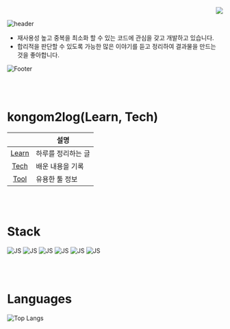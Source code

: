 <div align=end>
<a href="https://hits.seeyoufarm.com"><img src="https://hits.seeyoufarm.com/api/count/incr/badge.svg?url=https%3A%2F%2Fgithub.com%2Fkongom2&count_bg=%23333333&title_bg=%23000000&icon=&icon_color=%23E7E7E7&title=hits&edge_flat=false"/></a>
</div>

![header](https://capsule-render.vercel.app/api?type=waving&color=gradient&height=100&section=header&text=kongom2&fontSize=30&fontAlign=15&fontAlignY=25&fontColor=fff)

- 재사용성 높고 중복을 최소화 할 수 있는 코드에 관심을 갖고 개발하고 있습니다.
- 합리적을 판단할 수 있도록 가능한 많은 이야기를 듣고 정리하여 결과물을 만드는 것을 좋아합니다.

![Footer](https://capsule-render.vercel.app/api?type=waving&color=gradient&height=100&section=footer)

<br/>
<br/>

# **kongom2log(Learn, Tech)**

|                                                             | 설명               |
| :---------------------------------------------------------: | ------------------ |
| [Learn](https://github.com/kongom2/kongom2/tree/main/learn) | 하루를 정리하는 글 |
|  [Tech](https://github.com/kongom2/kongom2/tree/main/tech)  | 배운 내용을 기록   |
|  [Tool](https://github.com/kongom2/kongom2/tree/main/tool)  | 유용한 툴 정보   |

<br/>
<br/>

# **Stack**

![JS](https://img.shields.io/badge/HTML5-E34F26?style=flat-square&logo=HTML5&logoColor=fff&fontColor=fff)
![JS](https://img.shields.io/badge/CSS3-1572B6?style=flat-square&logo=CSS3&logoColor=fff&fontColor=fff)
![JS](https://img.shields.io/badge/JavaScript-F7DF1E?style=flat-square&logo=JavaScript&logoColor=fff&fontColor=fff)
![JS](https://img.shields.io/badge/React-61DAFB?style=flat-square&logo=React&logoColor=fff&fontColor=fff)
![JS](https://img.shields.io/badge/Redux-764ABC?style=flat-square&logo=Redux&logoColor=fff&fontColor=fff)
![JS](https://img.shields.io/badge/styledComponents-DB7093?style=flat-square&logo=styled-components&logoColor=fff&fontColor=fff)

<br/>
<br/>

# **Languages**

![Top Langs](https://github-readme-stats.vercel.app/api/top-langs/?username=kongom2&layout=compact&theme=dark)
